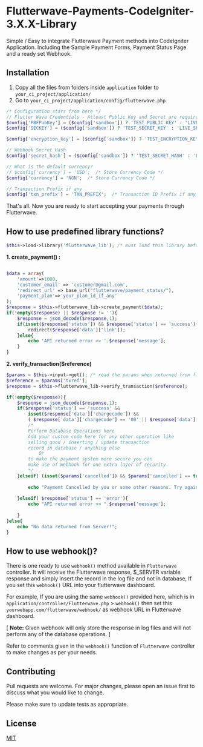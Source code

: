 # Flutterwave-Payments-CodeIgniter-3.X.X-Library
Simple / Easy to integrate Flutterwave Payment methods into CodeIgniter Application. Including the Sample Payment Forms, Payment Status Page and a ready set Webhook. 


## Installation

1. Copy all the files from folders inside `application` folder to `your_ci_project/application/`
2. Go to `your_ci_project/application/config/flutterwave.php`

```php
/* Configuration stars from here */
// Flutter Wave Credentials - Atleast Public Key and Secret are required for payment gateway to work.
$config['PBFPubKey'] = ($config['sandbox']) ? 'TEST_PUBLIC_KEY' : 'LIVE_PUBLIC_KEY'; /* Public Key for Sandbox : Live */
$config['SECKEY'] = ($config['sandbox']) ? 'TEST_SECRET_KEY' : 'LIVE_SECRET_KEY'; /* Secret Key for Sandbox : Live */

$config['encryption_key'] = ($config['sandbox']) ? 'TEST_ENCRYPTION_KEY' : 'LIVE_ENCRYPTION_KEY'; /* Encryption Key for Sandbox : Live */

// Webhook Secret Hash 
$config['secret_hash'] = ($config['sandbox']) ? 'TEST_SECRET_HASH' : 'LIVE_SECRET_HASH$'; /* Secret HASH for Sandbox : Live */

// What is the default currency?
// $config['currency'] = 'USD';  /* Store Currency Code */
$config['currency'] = 'NGN';  /* Store Currency Code */

// Transaction Prefix if any
$config['txn_prefix'] = 'TXN_PREFIX';  /* Transaction ID Prefix if any */

```

That's all. Now you are ready to start accepting your payments through Flutterwave.

## How to use predefined library functions?
```php
$this->load->library('flutterwave_lib'); /* must load this library before using any predefined function */
```

__1. create_payment() :__
```php

$data = array(
	'amount'=>1000,
	'customer_email' => 'customer@gmail.com',
	'redirect_url' => base_url("flutterwave/payment_status/"),
	'payment_plan'=>'your_plan_id_if_any'
);
$response = $this->flutterwave_lib->create_payment($data);
if(!empty($response) || $response != ''){
	$response = json_decode($response,1);
	if(isset($response['status']) && $response['status'] == 'success'){
		redirect($response['data']['link']);
	}else{
		echo 'API returned error >> '.$response['message'];
	}
}
```
__2. verify_transaction($reference)__
```php
$params = $this->input->get(); /* read the params when returned from flutterwave payment back to your site */
$reference = $params['txref'];
$response = $this->flutterwave_lib->verify_transaction($reference);

if(!empty($response)){
	$response = json_decode($response,1);
	if($response['status'] == 'success' &&
		isset($response['data']['chargecode']) &&
		( $response['data']['chargecode'] == '00' || $response['data']['chargecode'] == '0') ){
		/* 
		Perform Database Operations here 
		Add your custom code here for any other operation like 
		selling good / inserting / update transaction 
		record in database / anything else
			Or 
		to make the payment system more secure you can 
		make use of Webhook for one extra layer of security.  
		*/
	}elseif( (isset($params['cancelled']) && $params['cancelled'] == true)){
		
		echo "Payment Cancelled by you or some other reasons. Try again!";
		
	}elseif( $response['status'] == 'error'){
		echo "API returned error >> ".$response['message'];
		
	}
}else{
	echo "No data returned from Server!";
}
```
## How to use webhook()?
There is one ready to use `webhook()` method available in `Flutterwave` controller. It will receive the Flutterwave response, $_SERVER variable response and simply insert the record in the log file and not in database, If you set this `webhook()` URL into your flutterwave dashboard. 

For example, If you are using the same `webhook()` provided here, which is in `application/controller/Flutterwave.php` > `webhook()` 
then set this `yourwebapp.com/flutterwave/webhook/` as webhook URL in Flutterwave dashboard.

[ __Note:__ Given webhook will only store the response in log files and will not perform any of the database operations. ]

Refer to comments given in the `webhook()` function of `Flutterwave` controller to make changes as per your needs. 

## Contributing
Pull requests are welcome. For major changes, please open an issue first to discuss what you would like to change.

Please make sure to update tests as appropriate.

## License
[MIT](https://github.com/jaydeepgiri/Flutterwave-Payments-CodeIgniter-3.X.X-Library/blob/master/README.md)
